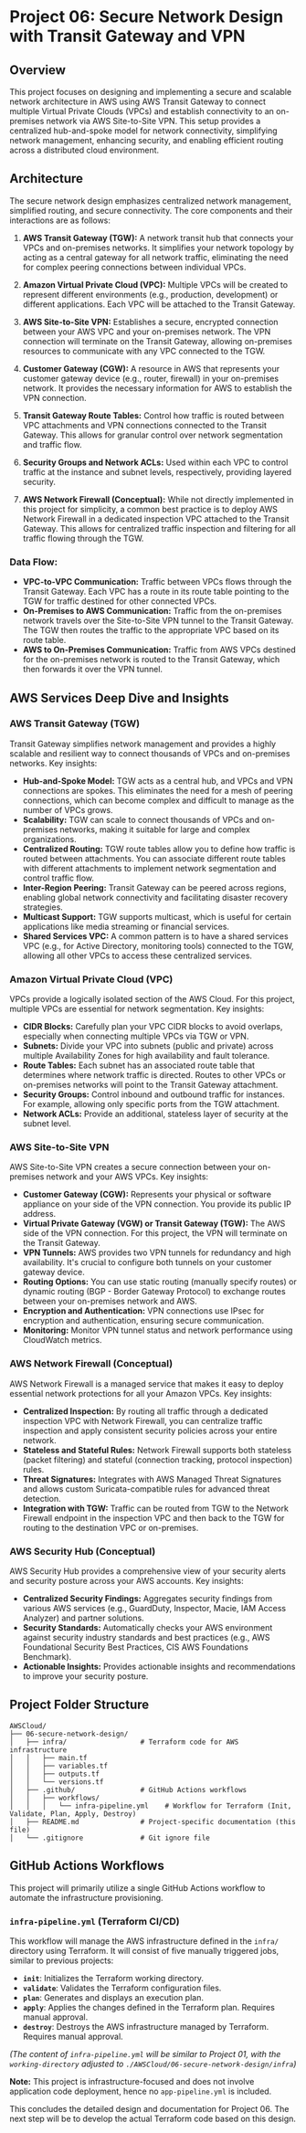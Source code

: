 # Project 06: Secure Network Design with Transit Gateway and VPN

## Overview

This project focuses on designing and implementing a secure and scalable network architecture in AWS using AWS Transit Gateway to connect multiple Virtual Private Clouds (VPCs) and establish connectivity to an on-premises network via AWS Site-to-Site VPN. This setup provides a centralized hub-and-spoke model for network connectivity, simplifying network management, enhancing security, and enabling efficient routing across a distributed cloud environment.

## Architecture

The secure network design emphasizes centralized network management, simplified routing, and secure connectivity. The core components and their interactions are as follows:

1.  **AWS Transit Gateway (TGW):** A network transit hub that connects your VPCs and on-premises networks. It simplifies your network topology by acting as a central gateway for all network traffic, eliminating the need for complex peering connections between individual VPCs.

2.  **Amazon Virtual Private Cloud (VPC):** Multiple VPCs will be created to represent different environments (e.g., production, development) or different applications. Each VPC will be attached to the Transit Gateway.

3.  **AWS Site-to-Site VPN:** Establishes a secure, encrypted connection between your AWS VPC and your on-premises network. The VPN connection will terminate on the Transit Gateway, allowing on-premises resources to communicate with any VPC connected to the TGW.

4.  **Customer Gateway (CGW):** A resource in AWS that represents your customer gateway device (e.g., router, firewall) in your on-premises network. It provides the necessary information for AWS to establish the VPN connection.

5.  **Transit Gateway Route Tables:** Control how traffic is routed between VPC attachments and VPN connections connected to the Transit Gateway. This allows for granular control over network segmentation and traffic flow.

6.  **Security Groups and Network ACLs:** Used within each VPC to control traffic at the instance and subnet levels, respectively, providing layered security.

7.  **AWS Network Firewall (Conceptual):** While not directly implemented in this project for simplicity, a common best practice is to deploy AWS Network Firewall in a dedicated inspection VPC attached to the Transit Gateway. This allows for centralized traffic inspection and filtering for all traffic flowing through the TGW.

### Data Flow:

*   **VPC-to-VPC Communication:** Traffic between VPCs flows through the Transit Gateway. Each VPC has a route in its route table pointing to the TGW for traffic destined for other connected VPCs.
*   **On-Premises to AWS Communication:** Traffic from the on-premises network travels over the Site-to-Site VPN tunnel to the Transit Gateway. The TGW then routes the traffic to the appropriate VPC based on its route table.
*   **AWS to On-Premises Communication:** Traffic from AWS VPCs destined for the on-premises network is routed to the Transit Gateway, which then forwards it over the VPN tunnel.

## AWS Services Deep Dive and Insights

### AWS Transit Gateway (TGW)

Transit Gateway simplifies network management and provides a highly scalable and resilient way to connect thousands of VPCs and on-premises networks. Key insights:

*   **Hub-and-Spoke Model:** TGW acts as a central hub, and VPCs and VPN connections are spokes. This eliminates the need for a mesh of peering connections, which can become complex and difficult to manage as the number of VPCs grows.
*   **Scalability:** TGW can scale to connect thousands of VPCs and on-premises networks, making it suitable for large and complex organizations.
*   **Centralized Routing:** TGW route tables allow you to define how traffic is routed between attachments. You can associate different route tables with different attachments to implement network segmentation and control traffic flow.
*   **Inter-Region Peering:** Transit Gateway can be peered across regions, enabling global network connectivity and facilitating disaster recovery strategies.
*   **Multicast Support:** TGW supports multicast, which is useful for certain applications like media streaming or financial services.
*   **Shared Services VPC:** A common pattern is to have a shared services VPC (e.g., for Active Directory, monitoring tools) connected to the TGW, allowing all other VPCs to access these centralized services.

### Amazon Virtual Private Cloud (VPC)

VPCs provide a logically isolated section of the AWS Cloud. For this project, multiple VPCs are essential for network segmentation. Key insights:

*   **CIDR Blocks:** Carefully plan your VPC CIDR blocks to avoid overlaps, especially when connecting multiple VPCs via TGW or VPN.
*   **Subnets:** Divide your VPC into subnets (public and private) across multiple Availability Zones for high availability and fault tolerance.
*   **Route Tables:** Each subnet has an associated route table that determines where network traffic is directed. Routes to other VPCs or on-premises networks will point to the Transit Gateway attachment.
*   **Security Groups:** Control inbound and outbound traffic for instances. For example, allowing only specific ports from the TGW attachment.
*   **Network ACLs:** Provide an additional, stateless layer of security at the subnet level.

### AWS Site-to-Site VPN

AWS Site-to-Site VPN creates a secure connection between your on-premises network and your AWS VPCs. Key insights:

*   **Customer Gateway (CGW):** Represents your physical or software appliance on your side of the VPN connection. You provide its public IP address.
*   **Virtual Private Gateway (VGW) or Transit Gateway (TGW):** The AWS side of the VPN connection. For this project, the VPN will terminate on the Transit Gateway.
*   **VPN Tunnels:** AWS provides two VPN tunnels for redundancy and high availability. It's crucial to configure both tunnels on your customer gateway device.
*   **Routing Options:** You can use static routing (manually specify routes) or dynamic routing (BGP - Border Gateway Protocol) to exchange routes between your on-premises network and AWS.
*   **Encryption and Authentication:** VPN connections use IPsec for encryption and authentication, ensuring secure communication.
*   **Monitoring:** Monitor VPN tunnel status and network performance using CloudWatch metrics.

### AWS Network Firewall (Conceptual)

AWS Network Firewall is a managed service that makes it easy to deploy essential network protections for all your Amazon VPCs. Key insights:

*   **Centralized Inspection:** By routing all traffic through a dedicated inspection VPC with Network Firewall, you can centralize traffic inspection and apply consistent security policies across your entire network.
*   **Stateless and Stateful Rules:** Network Firewall supports both stateless (packet filtering) and stateful (connection tracking, protocol inspection) rules.
*   **Threat Signatures:** Integrates with AWS Managed Threat Signatures and allows custom Suricata-compatible rules for advanced threat detection.
*   **Integration with TGW:** Traffic can be routed from TGW to the Network Firewall endpoint in the inspection VPC and then back to the TGW for routing to the destination VPC or on-premises.

### AWS Security Hub (Conceptual)

AWS Security Hub provides a comprehensive view of your security alerts and security posture across your AWS accounts. Key insights:

*   **Centralized Security Findings:** Aggregates security findings from various AWS services (e.g., GuardDuty, Inspector, Macie, IAM Access Analyzer) and partner solutions.
*   **Security Standards:** Automatically checks your AWS environment against security industry standards and best practices (e.g., AWS Foundational Security Best Practices, CIS AWS Foundations Benchmark).
*   **Actionable Insights:** Provides actionable insights and recommendations to improve your security posture.

## Project Folder Structure

```
AWSCloud/
├── 06-secure-network-design/
│   ├── infra/                  # Terraform code for AWS infrastructure
│   │   ├── main.tf
│   │   ├── variables.tf
│   │   ├── outputs.tf
│   │   └── versions.tf
│   ├── .github/                # GitHub Actions workflows
│   │   ├── workflows/
│   │   │   └── infra-pipeline.yml    # Workflow for Terraform (Init, Validate, Plan, Apply, Destroy)
│   ├── README.md               # Project-specific documentation (this file)
│   └── .gitignore              # Git ignore file
```

## GitHub Actions Workflows

This project will primarily utilize a single GitHub Actions workflow to automate the infrastructure provisioning.

### `infra-pipeline.yml` (Terraform CI/CD)

This workflow will manage the AWS infrastructure defined in the `infra/` directory using Terraform. It will consist of five manually triggered jobs, similar to previous projects:

*   **`init`**: Initializes the Terraform working directory.
*   **`validate`**: Validates the Terraform configuration files.
*   **`plan`**: Generates and displays an execution plan.
*   **`apply`**: Applies the changes defined in the Terraform plan. Requires manual approval.
*   **`destroy`**: Destroys the AWS infrastructure managed by Terraform. Requires manual approval.

*(The content of `infra-pipeline.yml` will be similar to Project 01, with the `working-directory` adjusted to `./AWSCloud/06-secure-network-design/infra`)*

**Note:** This project is infrastructure-focused and does not involve application code deployment, hence no `app-pipeline.yml` is included.

This concludes the detailed design and documentation for Project 06. The next step will be to develop the actual Terraform code based on this design.

